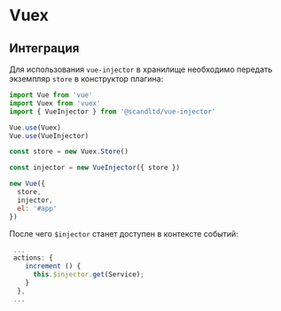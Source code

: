# Vuex

## Интеграция

Для использования `vue-injector` в хранилище необходимо передать экземпляр `store` в конструктор плагина:

```js
import Vue from 'vue'
import Vuex from 'vuex'
import { VueInjector } from '@scandltd/vue-injector'

Vue.use(Vuex)
Vue.use(VueInjector)

const store = new Vuex.Store()

const injector = new VueInjector({ store })

new Vue({
  store,
  injector,
  el: '#app'
})
```

После чего `$injector` станет доступен в контексте событий:

```js
 ...
 actions: {
    increment () {
      this.$injector.get(Service);
    }
  },
 ...
```